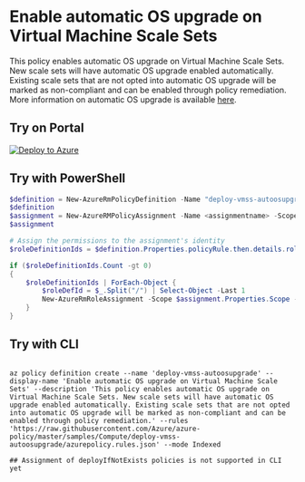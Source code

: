 # Enable automatic OS upgrade on Virtual Machine Scale Sets

This policy enables automatic OS upgrade on Virtual Machine Scale Sets. New scale sets will have automatic OS upgrade enabled automatically. Existing scale sets that are not opted into automatic OS upgrade will be marked as non-compliant and can be enabled through policy remediation. More information on automatic OS upgrade is available [here](https://docs.microsoft.com/en-us/azure/virtual-machine-scale-sets/virtual-machine-scale-sets-automatic-upgrade).

## Try on Portal

[![Deploy to Azure](http://azuredeploy.net/deploybutton.png)](https://portal.azure.com/#blade/Microsoft_Azure_Policy/CreatePolicyDefinitionBlade/uri/https%3A%2F%2Fraw.githubusercontent.com%2FAzure%2Fazure-policy%2Fmaster%2Fsamples%2FCompute%2Fdeploy-vmss-autoosupgrade%2Fazurepolicy.json)

## Try with PowerShell

````powershell
$definition = New-AzureRmPolicyDefinition -Name "deploy-vmss-autoosupgrade" -DisplayName "Enable automatic OS upgrade on Virtual Machine Scale Sets" -description "This policy enables automatic OS upgrade on Virtual Machine Scale Sets. New scale sets will have automatic OS upgrade enabled automatically. Existing scale sets that are not opted into automatic OS upgrade will be marked as non-compliant and can be enabled through policy remediation." -Policy "https://raw.githubusercontent.com/Azure/azure-policy/master/samples/Compute/deploy-vmss-autoosupgrade/azurepolicy.rules.json" -Mode Indexed
$definition
$assignment = New-AzureRMPolicyAssignment -Name <assignmentname> -Scope <scope> -Location <location> -AssignIdentity -PolicyDefinition $definition
$assignment

# Assign the permissions to the assignment's identity
$roleDefinitionIds = $definition.Properties.policyRule.then.details.roleDefinitionIds

if ($roleDefinitionIds.Count -gt 0)
{
    $roleDefinitionIds | ForEach-Object {
        $roleDefId = $_.Split("/") | Select-Object -Last 1
        New-AzureRmRoleAssignment -Scope $assignment.Properties.Scope -ObjectId $assignment.Identity.PrincipalId -RoleDefinitionId $roleDefId
    }
}
````

## Try with CLI

````cli

az policy definition create --name 'deploy-vmss-autoosupgrade' --display-name 'Enable automatic OS upgrade on Virtual Machine Scale Sets' --description 'This policy enables automatic OS upgrade on Virtual Machine Scale Sets. New scale sets will have automatic OS upgrade enabled automatically. Existing scale sets that are not opted into automatic OS upgrade will be marked as non-compliant and can be enabled through policy remediation.' --rules 'https://raw.githubusercontent.com/Azure/azure-policy/master/samples/Compute/deploy-vmss-autoosupgrade/azurepolicy.rules.json' --mode Indexed

## Assignment of deployIfNotExists policies is not supported in CLI yet

````
